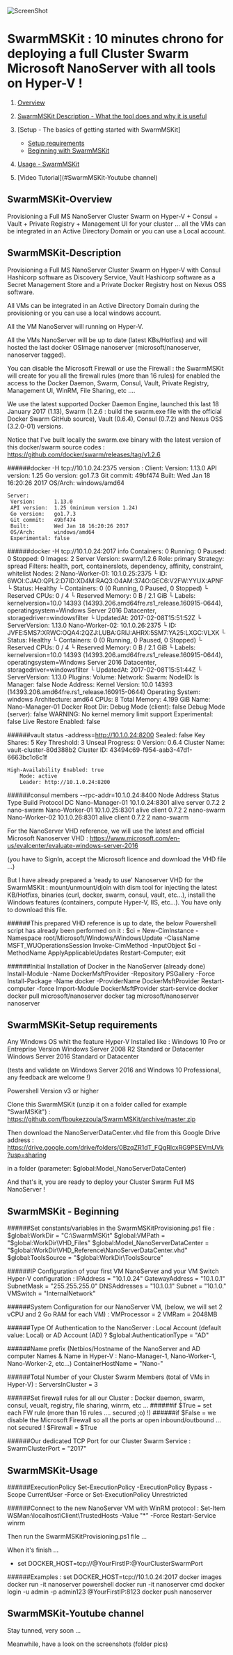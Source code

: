 ![ScreenShot](https://raw.githubusercontent.com/fboukezzoula/SwarmMSKit/master/pics/logoSwarmMSKit.png)


# SwarmMSKit : 10 minutes chrono for deploying a full Cluster Swarm Microsoft NanoServer with all tools on Hyper-V ! 

1. [Overview](#SwarmMSKit-Overview)

2. [SwarmMSKit Description - What the tool does and why it is useful](#SwarmMSKit-Description)
3. [Setup - The basics of getting started with SwarmMSKit]
    * [Setup requirements](#SwarmMSKit-Setup-requirements)
    * [Beginning with SwarmMSKit](#SwarmMSKit-Beginning)
4. [Usage - SwarmMSKit](#SwarmMSKit-Usage)
5. [Video Tutorial](#SwarmMSKit-Youtube channel)

SwarmMSKit-Overview
-----

Provisioning a Full MS NanoServer Cluster Swarm on Hyper-V + Consul + Vault + Private Registry + Management UI for your cluster ... all the VMs can be integrated in an Active Directory Domain or you can use a Local account. 


SwarmMSKit-Description
-----

Provisioning a Full MS NanoServer Cluster Swarm on Hyper-V with Consul Hashicorp software as Discovery Service, Vault Hashicorp software as a Secret Management Store and a Private Docker Registry host on Nexus OSS software.

All VMs can be integrated in an Active Directory Domain during the provisioning or you can use a local windows account.

All the VM NanoServer will running on Hyper-V.

All the VMs NanoServer will be up to date (latest KBs/Hotfixs) and will hosted the last docker OSImage nanoserver (microsoft/nanoserver, nanoserver tagged). 

You can disable the Microsoft Firewall or use the Firewall : the SwarmMSKit will create for you all the firewall rules (more than 16 rules) for enabled the access to the Docker Daemon, Swarm, Consul, Vault, Private Registry, Management UI, WinRM, File Sharing, etc ....

We use the latest supported Docker Daemon Engine, launched this last 18 January 2017 (1.13), Swarm (1.2.6 : build the swarm.exe file with the official Docker Swarm GitHub source), Vault (0.6.4), Consul (0.7.2) and Nexus OSS (3.2.0-01) versions.

Notice that I've built locally the swarm.exe binary with the latest version of this docker/swarm source codes :
https://github.com/docker/swarm/releases/tag/v1.2.6


######docker -H tcp://10.1.0.24:2375 version :
	Client:
	 Version:      1.13.0
	 API version:  1.25
	 Go version:   go1.7.3
	 Git commit:   49bf474
	 Built:        Wed Jan 18 16:20:26 2017
	 OS/Arch:      windows/amd64

	Server:
	 Version:      1.13.0
	 API version:  1.25 (minimum version 1.24)
	 Go version:   go1.7.3
	 Git commit:   49bf474
	 Built:        Wed Jan 18 16:20:26 2017
	 OS/Arch:      windows/amd64
	 Experimental: false
 

######docker -H tcp://10.1.0.24:2017 info
	Containers: 0
	 Running: 0
	 Paused: 0
	 Stopped: 0
	Images: 2
	Server Version: swarm/1.2.6
	Role: primary
	Strategy: spread
	Filters: health, port, containerslots, dependency, affinity, constraint, whitelist
	Nodes: 2
	 Nano-Worker-01: 10.1.0.25:2375
	  └ ID: 6WOI:CJAO:QPL2:D7ID:XD4M:RAQ3:O4AM:374O:GEC6:V2FW:YYUX:APNF
	  └ Status: Healthy
	  └ Containers: 0 (0 Running, 0 Paused, 0 Stopped)
	  └ Reserved CPUs: 0 / 4
	  └ Reserved Memory: 0 B / 2.1 GiB
	  └ Labels: kernelversion=10.0 14393 (14393.206.amd64fre.rs1_release.160915-0644), operatingsystem=Windows Server 2016 Datacenter, storagedriver=windowsfilter
	  └ UpdatedAt: 2017-02-08T15:51:52Z
	  └ ServerVersion: 1.13.0
	 Nano-Worker-02: 10.1.0.26:2375
	  └ ID: JVFE:5MS7:XRWC:OQA4:2QZJ:LUBA:GRIJ:AHRX:5SM7:YA25:LXGC:VLXK
	  └ Status: Healthy
	  └ Containers: 0 (0 Running, 0 Paused, 0 Stopped)
	  └ Reserved CPUs: 0 / 4
	  └ Reserved Memory: 0 B / 2.1 GiB
	  └ Labels: kernelversion=10.0 14393 (14393.206.amd64fre.rs1_release.160915-0644), operatingsystem=Windows Server 2016 Datacenter, storagedriver=windowsfilter
	  └ UpdatedAt: 2017-02-08T15:51:44Z
	  └ ServerVersion: 1.13.0
	Plugins:
	 Volume:
	 Network:
	Swarm:
	 NodeID:
	 Is Manager: false
	 Node Address:
	Kernel Version: 10.0 14393 (14393.206.amd64fre.rs1_release.160915-0644)
	Operating System: windows
	Architecture: amd64
	CPUs: 8
	Total Memory: 4.199 GiB
	Name: Nano-Manager-01
	Docker Root Dir:
	Debug Mode (client): false
	Debug Mode (server): false
	WARNING: No kernel memory limit support
	Experimental: false
	Live Restore Enabled: false

######vault status -address=http://10.1.0.24:8200
	Sealed: false
	Key Shares: 5
	Key Threshold: 3
	Unseal Progress: 0
	Version: 0.6.4
	Cluster Name: vault-cluster-80d388b2
	Cluster ID: 43494c69-f954-aab3-47d1-6663bc1c6c1f

	High-Availability Enabled: true
		Mode: active
		Leader: http://10.1.0.24:8200
	
 
######consul members --rpc-addr=10.1.0.24:8400
	Node             Address         Status  Type    Build  Protocol  DC
	Nano-Manager-01  10.1.0.24:8301  alive   server  0.7.2  2         nano-swarm
	Nano-Worker-01   10.1.0.25:8301  alive   client  0.7.2  2         nano-swarm
	Nano-Worker-02   10.1.0.26:8301  alive   client  0.7.2  2         nano-swarm
 

For the NanoServer VHD reference, we will use the latest and official Microsoft Nanoserver VHD :
https://www.microsoft.com/en-us/evalcenter/evaluate-windows-server-2016

(you have to SignIn, accept the Microsoft licence and download the VHD file ...)

But I have already prepared a 'ready to use' Nanoserver VHD for the SwarmMSKit : mount/unmount/djoin with dism tool for injecting the latest KB/Hotfixs, binaries (curl, docker, swarm, consul, vault, etc...), install the Windows features (containers, compute Hyper-V, IIS, etc...). You have only to download this file.

######This prepared VHD reference is up to date, the below Powershell script has already been performed on it :
	$ci = New-CimInstance -Namespace root/Microsoft/Windows/WindowsUpdate -ClassName MSFT_WUOperationsSession
	Invoke-CimMethod -InputObject $ci -MethodName ApplyApplicableUpdates
	Restart-Computer; exit

######Initial Installation of Docker in the NanoServer (already done)
	Install-Module -Name DockerMsftProvider -Repository PSGallery -Force
	Install-Package -Name docker -ProviderName DockerMsftProvider
	Restart-computer -force
	Import-Module DockerMsftProvider
	start-service docker
	docker pull microsoft/nanoserver
	docker tag microsoft/nanoserver nanoserver

SwarmMSKit-Setup requirements
-----

Any Windows OS whit the feature Hyper-V Installed like :
Windows 10 Pro or Entreprise Version 
Windows Server 2008 R2 Standard or Datacenter 
Windows Server 2016 Standard or Datacenter 

(tests and validate on Windows Server 2016 and Windows 10 Professional, any feedback are welcome !)

Powershell Version v3 or higher

Clone this SwarmMSKit (unzip it on a folder called for example "SwarMSKit") :
https://github.com/fboukezzoula/SwarmMSKit/archive/master.zip

Then download the NanoServerDataCenter.vhd file from this Google Drive address :
https://drive.google.com/drive/folders/0BzqZR1dT_FQgRlcxRG9PSEVmUVk?usp=sharing

in a folder (parameter: $global:Model_NanoServerDataCenter)

And that's it, you are ready to deploy your Cluster Swarm Full MS NanoServer !

SwarmMSKit - Beginning
-----

######Set constants/variables in the SwarmMSKitProvisioning.ps1 file :
	$global:WorkDir                               = "C:\SwarmMSKit"
	$global:VMPath                                = "$global:WorkDir\VHD_Files"
	$global:Model_NanoServerDataCenter            = "$global:WorkDir\VHD_Reference\NanoServerDataCenter.vhd"
	$global:ToolsSource                           = "$global:WorkDir\ToolsSource"	

######IP Configuration of your first VM NanoServer and your VM Switch Hyper-V configuration :
	IPAddress      = "10.1.0.24"
	GatewayAddress = "10.1.0.1"
	SubnetMask     = "255.255.255.0"
	DNSAddresses   = "10.1.0.1"
	Subnet         = "10.1.0."
	VMSwitch       = "InternalNetwork"

######System Configuration for our NanoServer VM, (below, we will set 2 vCPU and 2 Go RAM for each VM) :
	VMProcessor           = 2
	VMRam                 = 2048MB

######Type Of Authentication to the NanoServer : Local Account (default value: Local) or AD Account (AD) ?
	$global:AuthenticationType = "AD"

######Name prefix (Netbios/Hostname of the NanoServer and AD computer Names & Name in Hyper-V : Nano-Manager-1, Nano-Worker-1, Nano-Worker-2, etc...)
	ContainerHostName = "Nano-"

######Total Number of your Cluster Swarm Members (total of VMs in Hyper-V) : 
	ServersInCluster   = 3

######Set firewall rules for all our Cluster : Docker daemon, swarm, consul, veualt, registry, file sharing, winrm, etc ...
######if $True  = set each FW rule (more than 16 rules .... secured ;o) !)
######if $False = we disable the Microsoft Firewall so all the ports ar open inbound/outbound ... not secured !
	$Firewall = $True

######Our dedicated TCP Port for our Cluster Swarm Service :
	SwarmClusterPort = "2017"


SwarmMSKit-Usage
-----

######ExecutionPolicy
	Set-ExecutionPolicy -ExecutionPolicy Bypass -Scope CurrentUser -Force 
	or
	Set-ExecutionPolicy Unrestricted

######Connect to the new NanoServer VM with WinRM protocol :
	Set-Item WSMan:\localhost\Client\TrustedHosts -Value "*" -Force
	Restart-Service winrm

Then run the SwarmMSKitProvisioning.ps1 file ...

When it's finish ...

* set DOCKER_HOST=tcp://@YourFirstIP:@YourClusterSwarmPort

######Examples :
	set DOCKER_HOST=tcp://10.1.0.24:2017
	docker images
	docker run -it nanoserver powershell
	docker run -it nanoserver cmd
	docker login -u admin -p admin123 @YourFirstIP:8123
	docker push nanoserver


SwarmMSKit-Youtube channel
-----

Stay tunned, very soon ...

Meanwhile, have a look on the screenshots (folder pics)


















